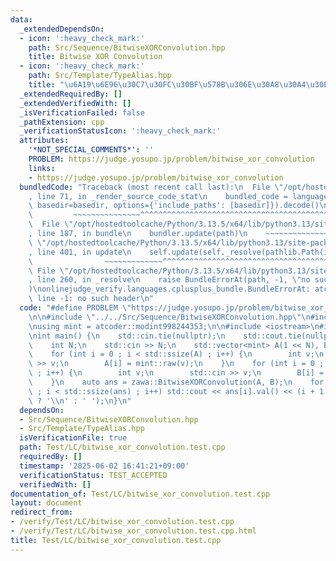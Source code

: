 ```yaml
---
data:
  _extendedDependsOn:
  - icon: ':heavy_check_mark:'
    path: Src/Sequence/BitwiseXORConvolution.hpp
    title: Bitwise XOR Convolution
  - icon: ':heavy_check_mark:'
    path: Src/Template/TypeAlias.hpp
    title: "\u6A19\u6E96\u30C7\u30FC\u30BF\u578B\u306E\u30A8\u30A4\u30EA\u30A2\u30B9"
  _extendedRequiredBy: []
  _extendedVerifiedWith: []
  _isVerificationFailed: false
  _pathExtension: cpp
  _verificationStatusIcon: ':heavy_check_mark:'
  attributes:
    '*NOT_SPECIAL_COMMENTS*': ''
    PROBLEM: https://judge.yosupo.jp/problem/bitwise_xor_convolution
    links:
    - https://judge.yosupo.jp/problem/bitwise_xor_convolution
  bundledCode: "Traceback (most recent call last):\n  File \"/opt/hostedtoolcache/Python/3.13.5/x64/lib/python3.13/site-packages/onlinejudge_verify/documentation/build.py\"\
    , line 71, in _render_source_code_stat\n    bundled_code = language.bundle(stat.path,\
    \ basedir=basedir, options={'include_paths': [basedir]}).decode()\n          \
    \         ~~~~~~~~~~~~~~~^^^^^^^^^^^^^^^^^^^^^^^^^^^^^^^^^^^^^^^^^^^^^^^^^^^^^^^^^^^^^^^^^^\n\
    \  File \"/opt/hostedtoolcache/Python/3.13.5/x64/lib/python3.13/site-packages/onlinejudge_verify/languages/cplusplus.py\"\
    , line 187, in bundle\n    bundler.update(path)\n    ~~~~~~~~~~~~~~^^^^^^\n  File\
    \ \"/opt/hostedtoolcache/Python/3.13.5/x64/lib/python3.13/site-packages/onlinejudge_verify/languages/cplusplus_bundle.py\"\
    , line 401, in update\n    self.update(self._resolve(pathlib.Path(included), included_from=path))\n\
    \                ~~~~~~~~~~~~~^^^^^^^^^^^^^^^^^^^^^^^^^^^^^^^^^^^^^^^^^^^^\n \
    \ File \"/opt/hostedtoolcache/Python/3.13.5/x64/lib/python3.13/site-packages/onlinejudge_verify/languages/cplusplus_bundle.py\"\
    , line 260, in _resolve\n    raise BundleErrorAt(path, -1, \"no such header\"\
    )\nonlinejudge_verify.languages.cplusplus_bundle.BundleErrorAt: atcoder/modint:\
    \ line -1: no such header\n"
  code: "#define PROBLEM \"https://judge.yosupo.jp/problem/bitwise_xor_convolution\"\
    \n\n#include \"../../Src/Sequence/BitwiseXORConvolution.hpp\"\n#include \"atcoder/modint\"\
    \nusing mint = atcoder::modint998244353;\n\n#include <iostream>\n#include <vector>\n\
    \nint main() {\n    std::cin.tie(nullptr);\n    std::cout.tie(nullptr);\n    std::ios::sync_with_stdio(false);\n\
    \    int N;\n    std::cin >> N;\n    std::vector<mint> A(1 << N), B(1 << N);\n\
    \    for (int i = 0 ; i < std::ssize(A) ; i++) {\n        int v;\n        std::cin\
    \ >> v;\n        A[i] = mint::raw(v);\n    }\n    for (int i = 0 ; i < std::ssize(B)\
    \ ; i++) {\n        int v;\n        std::cin >> v;\n        B[i] = mint::raw(v);\n\
    \    }\n    auto ans = zawa::BitwiseXORConvolution(A, B);\n    for (int i = 0\
    \ ; i < std::ssize(ans) ; i++) std::cout << ans[i].val() << (i + 1 == std::ssize(ans)\
    \ ? '\\n' : ' ');\n}\n"
  dependsOn:
  - Src/Sequence/BitwiseXORConvolution.hpp
  - Src/Template/TypeAlias.hpp
  isVerificationFile: true
  path: Test/LC/bitwise_xor_convolution.test.cpp
  requiredBy: []
  timestamp: '2025-06-02 16:41:21+09:00'
  verificationStatus: TEST_ACCEPTED
  verifiedWith: []
documentation_of: Test/LC/bitwise_xor_convolution.test.cpp
layout: document
redirect_from:
- /verify/Test/LC/bitwise_xor_convolution.test.cpp
- /verify/Test/LC/bitwise_xor_convolution.test.cpp.html
title: Test/LC/bitwise_xor_convolution.test.cpp
---
```

